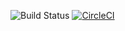 ![Build Status](https://github.com/habibAbdelgaber/eduSystem/actions/workflows/ci.yml/badge.svg)
[![CircleCI](https://circleci.com/gh/habibAbdelgaber/eduSystem/tree/main.svg?style=svg)](https://circleci.com/gh/habibAbdelgaber/eduSystem/tree/main)


